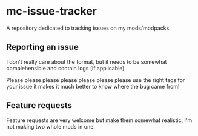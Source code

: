 # mc-issue-tracker
A repository dedicated to tracking issues on my mods/modpacks.

## Reporting an issue
I don't really care about the format, but it needs to be somewhat complehensible and contain logs (if applicable)

Please please please please please please please use the right tags for your issue it makes it much better to know where the bug came from!

## Feature requests
Feature requests are very welcome but make them somewhat realistic, I'm not making two whole mods in one. 
